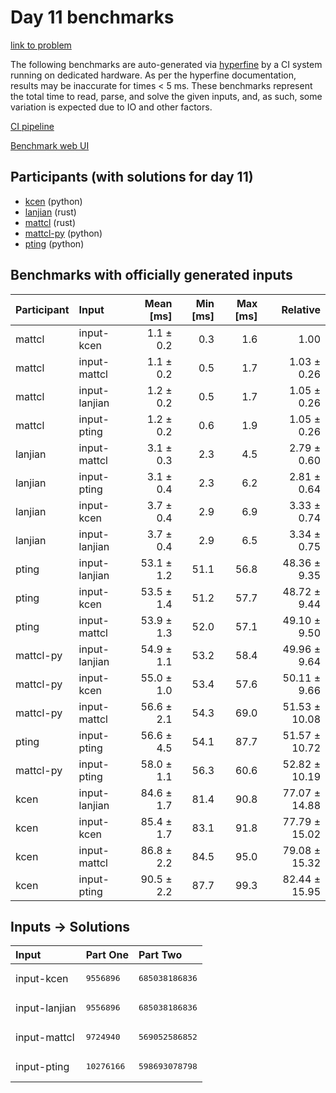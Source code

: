 # Day 11 benchmarks

[link to problem](https://adventofcode.com/2023/day/11)

The following benchmarks are auto-generated via
[hyperfine](https://github.com/sharkdp/hyperfine) by a CI system running on
dedicated hardware. As per the hyperfine documentation, results may be
inaccurate for times < 5 ms. These benchmarks represent the total time to read,
parse, and solve the given inputs, and, as such, some variation is expected due
to IO and other factors.

[CI pipeline](http://ci.papercode.net:8080/teams/main/pipelines/aoc2023)

[Benchmark web UI](https://aoc.ancalagon.black)


## Participants (with solutions for day 11)

- [kcen](https://github.com/kcen/aoc2023) (python)
- [lanjian](https://github.com/lanjian/aoc-2023) (rust)
- [mattcl](https://github.com/mattcl/aoc2023) (rust)
- [mattcl-py](https://github.com/mattcl/aoc2023-py) (python)
- [pting](https://github.com/pting/aoc2023) (python)


## Benchmarks with officially generated inputs

| Participant | Input | Mean [ms] | Min [ms] | Max [ms] | Relative |
|:---|:---|---:|---:|---:|---:|
| mattcl | input-kcen | 1.1 ± 0.2 | 0.3 | 1.6 | 1.00 |
| mattcl | input-mattcl | 1.1 ± 0.2 | 0.5 | 1.7 | 1.03 ± 0.26 |
| mattcl | input-lanjian | 1.2 ± 0.2 | 0.5 | 1.7 | 1.05 ± 0.26 |
| mattcl | input-pting | 1.2 ± 0.2 | 0.6 | 1.9 | 1.05 ± 0.26 |
| lanjian | input-mattcl | 3.1 ± 0.3 | 2.3 | 4.5 | 2.79 ± 0.60 |
| lanjian | input-pting | 3.1 ± 0.4 | 2.3 | 6.2 | 2.81 ± 0.64 |
| lanjian | input-kcen | 3.7 ± 0.4 | 2.9 | 6.9 | 3.33 ± 0.74 |
| lanjian | input-lanjian | 3.7 ± 0.4 | 2.9 | 6.5 | 3.34 ± 0.75 |
| pting | input-lanjian | 53.1 ± 1.2 | 51.1 | 56.8 | 48.36 ± 9.35 |
| pting | input-kcen | 53.5 ± 1.4 | 51.2 | 57.7 | 48.72 ± 9.44 |
| pting | input-mattcl | 53.9 ± 1.3 | 52.0 | 57.1 | 49.10 ± 9.50 |
| mattcl-py | input-lanjian | 54.9 ± 1.1 | 53.2 | 58.4 | 49.96 ± 9.64 |
| mattcl-py | input-kcen | 55.0 ± 1.0 | 53.4 | 57.6 | 50.11 ± 9.66 |
| mattcl-py | input-mattcl | 56.6 ± 2.1 | 54.3 | 69.0 | 51.53 ± 10.08 |
| pting | input-pting | 56.6 ± 4.5 | 54.1 | 87.7 | 51.57 ± 10.72 |
| mattcl-py | input-pting | 58.0 ± 1.1 | 56.3 | 60.6 | 52.82 ± 10.19 |
| kcen | input-lanjian | 84.6 ± 1.7 | 81.4 | 90.8 | 77.07 ± 14.88 |
| kcen | input-kcen | 85.4 ± 1.7 | 83.1 | 91.8 | 77.79 ± 15.02 |
| kcen | input-mattcl | 86.8 ± 2.2 | 84.5 | 95.0 | 79.08 ± 15.32 |
| kcen | input-pting | 90.5 ± 2.2 | 87.7 | 99.3 | 82.44 ± 15.95 |


## Inputs -> Solutions

| Input | Part One | Part Two |
|:---|:---|:---|
|input-kcen|<pre>9556896</pre>|<pre>685038186836</pre>|
|input-lanjian|<pre>9556896</pre>|<pre>685038186836</pre>|
|input-mattcl|<pre>9724940</pre>|<pre>569052586852</pre>|
|input-pting|<pre>10276166</pre>|<pre>598693078798</pre>|
